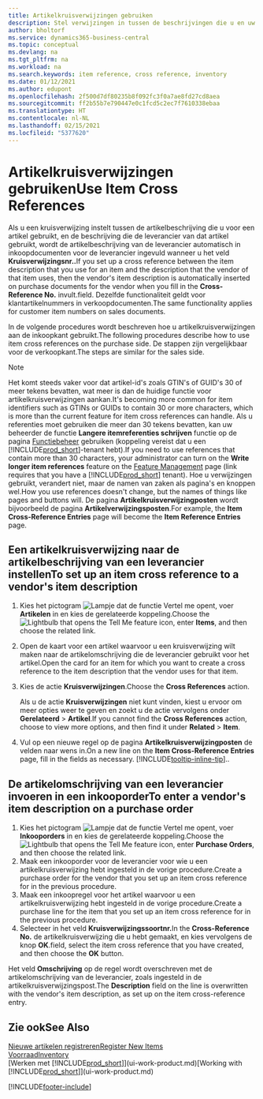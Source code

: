 ```yaml
---
title: Artikelkruisverwijzingen gebruiken
description: Stel verwijzingen in tussen de beschrijvingen die u en uw leverancier voor een artikel gebruiken, zodat u de artikelbeschrijving van de leverancier op inkoopdocumenten kunt invoegen.
author: bholtorf
ms.service: dynamics365-business-central
ms.topic: conceptual
ms.devlang: na
ms.tgt_pltfrm: na
ms.workload: na
ms.search.keywords: item reference, cross reference, inventory
ms.date: 01/12/2021
ms.author: edupont
ms.openlocfilehash: 2f500d7df80235b8f092fc3f0a7ae8fd27cd8aea
ms.sourcegitcommit: ff2b55b7e790447e0c1fcd5c2ec7f7610338ebaa
ms.translationtype: HT
ms.contentlocale: nl-NL
ms.lasthandoff: 02/15/2021
ms.locfileid: "5377620"
---
```

# <a name="use-item-cross-references"></a><span data-ttu-id="73537-103">Artikelkruisverwijzingen gebruiken</span><span class="sxs-lookup"><span data-stu-id="73537-103">Use Item Cross References</span></span>
<span data-ttu-id="73537-104">Als u een kruisverwijzing instelt tussen de artikelbeschrijving die u voor een artikel gebruikt, en de beschrijving die de leverancier van dat artikel gebruikt, wordt de artikelbeschrijving van de leverancier automatisch in inkoopdocumenten voor de leverancier ingevuld wanneer u het veld **Kruisverwijzingsnr..**</span><span class="sxs-lookup"><span data-stu-id="73537-104">If you set up a cross reference between the item description that you use for an item and the description that the vendor of that item uses, then the vendor's item description is automatically inserted on purchase documents for the vendor when you fill in the **Cross-Reference No.**</span></span> <span data-ttu-id="73537-105">invult.</span><span class="sxs-lookup"><span data-stu-id="73537-105">field.</span></span> <span data-ttu-id="73537-106">Dezelfde functionaliteit geldt voor klantartikelnummers in verkoopdocumenten.</span><span class="sxs-lookup"><span data-stu-id="73537-106">The same functionality applies for customer item numbers on sales documents.</span></span>

<span data-ttu-id="73537-107">In de volgende procedures wordt beschreven hoe u artikelkruisverwijzingen aan de inkoopkant gebruikt.</span><span class="sxs-lookup"><span data-stu-id="73537-107">The following procedures describe how to use item cross references on the purchase side.</span></span> <span data-ttu-id="73537-108">De stappen zijn vergelijkbaar voor de verkoopkant.</span><span class="sxs-lookup"><span data-stu-id="73537-108">The steps are similar for the sales side.</span></span>

> [!NOTE]
> <span data-ttu-id="73537-109">Het komt steeds vaker voor dat artikel-id's zoals GTIN's of GUID's 30 of meer tekens bevatten, wat meer is dan de huidige functie voor artikelkruisverwijzingen aankan.</span><span class="sxs-lookup"><span data-stu-id="73537-109">It's becoming more common for item identifiers such as GTINs or GUIDs to contain 30 or more characters, which is more than the current feature for item cross references can handle.</span></span> <span data-ttu-id="73537-110">Als u referenties moet gebruiken die meer dan 30 tekens bevatten, kan uw beheerder de functie **Langere itemreferenties schrijven** functie op de pagina [Functiebeheer](https://businesscentral.dynamics.com/?page=2610) gebruiken (koppeling vereist dat u een [!INCLUDE[prod_short](includes/prod_short.md)]-tenant hebt).</span><span class="sxs-lookup"><span data-stu-id="73537-110">If you need to use references that contain more than 30 characters, your administrator can turn on the **Write longer item references** feature on the [Feature Management](https://businesscentral.dynamics.com/?page=2610) page (link requires that you have a [!INCLUDE[prod_short](includes/prod_short.md)] tenant).</span></span> <span data-ttu-id="73537-111">Hoe u verwijzingen gebruikt, verandert niet, maar de namen van zaken als pagina's en knoppen wel.</span><span class="sxs-lookup"><span data-stu-id="73537-111">How you use references doesn't change, but the names of things like pages and buttons will.</span></span> <span data-ttu-id="73537-112">De pagina **Artikelkruisverwijzingposten** wordt bijvoorbeeld de pagina **Artikelverwijzingsposten**.</span><span class="sxs-lookup"><span data-stu-id="73537-112">For example, the **Item Cross-Reference Entries** page will become the **Item Reference Entries** page.</span></span>

## <a name="to-set-up-an-item-cross-reference-to-a-vendors-item-description"></a><span data-ttu-id="73537-113">Een artikelkruisverwijzing naar de artikelbeschrijving van een leverancier instellen</span><span class="sxs-lookup"><span data-stu-id="73537-113">To set up an item cross reference to a vendor's item description</span></span>

1. <span data-ttu-id="73537-114">Kies het pictogram ![Lampje dat de functie Vertel me opent](media/ui-search/search_small.png "Vertel me wat u wilt doen"), voer **Artikelen** in en kies de gerelateerde koppeling.</span><span class="sxs-lookup"><span data-stu-id="73537-114">Choose the ![Lightbulb that opens the Tell Me feature](media/ui-search/search_small.png "Tell me what you want to do") icon, enter **Items**, and then choose the related link.</span></span>
2. <span data-ttu-id="73537-115">Open de kaart voor een artikel waarvoor u een kruisverwijzing wilt maken naar de artikelomschrijving die de leverancier gebruikt voor het artikel.</span><span class="sxs-lookup"><span data-stu-id="73537-115">Open the card for an item for which you want to create a cross reference to the item description that the vendor uses for that item.</span></span>
3. <span data-ttu-id="73537-116">Kies de actie **Kruisverwijzingen**.</span><span class="sxs-lookup"><span data-stu-id="73537-116">Choose the **Cross References** action.</span></span>

     <span data-ttu-id="73537-117">Als u de actie **Kruisverwijzingen** niet kunt vinden, kiest u ervoor om meer opties weer te geven en zoekt u de actie vervolgens onder **Gerelateerd** > **Artikel**.</span><span class="sxs-lookup"><span data-stu-id="73537-117">If you cannot find the **Cross References** action, choose to view more options, and then find it under **Related** > **Item**.</span></span>
  
4. <span data-ttu-id="73537-118">Vul op een nieuwe regel op de pagina **Artikelkruisverwijzingposten** de velden naar wens in.</span><span class="sxs-lookup"><span data-stu-id="73537-118">On a new line on the **Item Cross-Reference Entries** page, fill in the fields as necessary.</span></span> [!INCLUDE[tooltip-inline-tip](includes/tooltip-inline-tip_md.md)]<span data-ttu-id="73537-119">.</span><span class="sxs-lookup"><span data-stu-id="73537-119">.</span></span>

## <a name="to-enter-a-vendors-item-description-on-a-purchase-order"></a><span data-ttu-id="73537-120">De artikelomschrijving van een leverancier invoeren in een inkooporder</span><span class="sxs-lookup"><span data-stu-id="73537-120">To enter a vendor's item description on a purchase order</span></span>

1. <span data-ttu-id="73537-121">Kies het pictogram ![Lampje dat de functie Vertel me opent](media/ui-search/search_small.png "Vertel me wat u wilt doen"), voer **Inkooporders** in en kies de gerelateerde koppeling.</span><span class="sxs-lookup"><span data-stu-id="73537-121">Choose the ![Lightbulb that opens the Tell Me feature](media/ui-search/search_small.png "Tell me what you want to do") icon, enter **Purchase Orders**, and then choose the related link.</span></span>
2. <span data-ttu-id="73537-122">Maak een inkooporder voor de leverancier voor wie u een artikelkruisverwijzing hebt ingesteld in de vorige procedure.</span><span class="sxs-lookup"><span data-stu-id="73537-122">Create a purchase order for the vendor that you set up an item cross reference for in the previous procedure.</span></span>
3. <span data-ttu-id="73537-123">Maak een inkoopregel voor het artikel waarvoor u een artikelkruisverwijzing hebt ingesteld in de vorige procedure.</span><span class="sxs-lookup"><span data-stu-id="73537-123">Create a purchase line for the item that you set up an item cross reference for in the previous procedure.</span></span>
4. <span data-ttu-id="73537-124">Selecteer in het veld **Kruisverwijzingssoortnr.**</span><span class="sxs-lookup"><span data-stu-id="73537-124">In the **Cross-Reference No.**</span></span> <span data-ttu-id="73537-125">de artikelkruisverwijzing die u hebt gemaakt, en kies vervolgens de knop **OK**.</span><span class="sxs-lookup"><span data-stu-id="73537-125">field, select the item cross reference that you have created, and then choose the **OK** button.</span></span>

<span data-ttu-id="73537-126">Het veld **Omschrijving** op de regel wordt overschreven met de artikelomschrijving van de leverancier, zoals ingesteld in de artikelkruisverwijzingspost.</span><span class="sxs-lookup"><span data-stu-id="73537-126">The **Description** field on the line is overwritten with the vendor's item description, as set up on the item cross-reference entry.</span></span>

## <a name="see-also"></a><span data-ttu-id="73537-127">Zie ook</span><span class="sxs-lookup"><span data-stu-id="73537-127">See Also</span></span>
[<span data-ttu-id="73537-128">Nieuwe artikelen registreren</span><span class="sxs-lookup"><span data-stu-id="73537-128">Register New Items</span></span>](inventory-how-register-new-items.md)  
[<span data-ttu-id="73537-129">Voorraad</span><span class="sxs-lookup"><span data-stu-id="73537-129">Inventory</span></span>](inventory-manage-inventory.md)  
<span data-ttu-id="73537-130">[Werken met [!INCLUDE[prod_short](includes/prod_short.md)]](ui-work-product.md)</span><span class="sxs-lookup"><span data-stu-id="73537-130">[Working with [!INCLUDE[prod_short](includes/prod_short.md)]](ui-work-product.md)</span></span>


[!INCLUDE[footer-include](includes/footer-banner.md)]